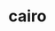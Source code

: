 ---
title: "cairo"
layout: cache
categories: [package, develop]
meta: {"compilers": ["gcc@=11.1.0", "gcc@=11.4.0"], "num_specs": 27, "num_specs_by_stack": {"data-vis-sdk": 9, "e4s": 9, "hep": 9, "root": 27}, "oss": ["ubuntu20.04", "ubuntu22.04"], "platforms": ["linux"], "stacks": ["data-vis-sdk", "e4s", "hep", "root"], "targets": ["x86_64_v3"], "versions": ["1.17.4", "1.18.2"]}
spec_details: [{"compiler": "gcc@=11.4.0", "hash": "25yxwxnwhwhauvso5nx4ebplrhrdcz7u", "os": "ubuntu22.04", "platform": "linux", "size": "-", "stacks": ["e4s", "root"], "target": "x86_64_v3", "variants": ["+X", "build_system=meson", "buildtype=release", "default_library=shared", "~dwrite", "+fc", "+ft", "+gobject", "+pdf", "+png", "~quartz", "~spectre", "~strip", "+svg", "~symbol-lookup", "~tee", "+zlib"], "versions": ["1.18.2"]}, {"compiler": "gcc@=11.4.0", "hash": "3x33ppesifzmbuh45hrlziclcmjcvyjb", "os": "ubuntu22.04", "platform": "linux", "size": "-", "stacks": ["e4s", "root"], "target": "x86_64_v3", "variants": ["+X", "build_system=autotools", "+fc", "+ft", "+gobject", "patches=7097196", "+pdf", "+pic", "+png", "+shared", "~svg"], "versions": ["1.17.4"]}, {"compiler": "gcc@=11.4.0", "hash": "4gwd6brv7wblzjib6b5kalh37tqapqpq", "os": "ubuntu22.04", "platform": "linux", "size": "-", "stacks": ["hep", "root"], "target": "x86_64_v3", "variants": ["~X", "build_system=autotools", "~fc", "+ft", "+gobject", "patches=7097196", "+pdf", "+pic", "~png", "+shared", "~svg"], "versions": ["1.17.4"]}, {"compiler": "gcc@=11.4.0", "hash": "4vk4sabnif3mots3a5ghj22yghp5wkn2", "os": "ubuntu22.04", "platform": "linux", "size": "-", "stacks": ["hep", "root"], "target": "x86_64_v3", "variants": ["~X", "build_system=autotools", "~fc", "+ft", "+gobject", "patches=7097196", "+pdf", "+pic", "~png", "+shared", "~svg"], "versions": ["1.17.4"]}, {"compiler": "gcc@=11.4.0", "hash": "6zyc5oyevgrac5gekzecgrbkkkbxizqm", "os": "ubuntu22.04", "platform": "linux", "size": "-", "stacks": ["e4s", "root"], "target": "x86_64_v3", "variants": ["+X", "build_system=meson", "buildtype=release", "default_library=shared", "~dwrite", "+fc", "+ft", "+gobject", "+pdf", "+png", "~quartz", "~spectre", "~strip", "+svg", "~symbol-lookup", "~tee", "+zlib"], "versions": ["1.18.2"]}, {"compiler": "gcc@=11.4.0", "hash": "7of6f37pfjbso7ppug7s5zbcmwfhsxh7", "os": "ubuntu22.04", "platform": "linux", "size": "-", "stacks": ["hep", "root"], "target": "x86_64_v3", "variants": ["~X", "build_system=autotools", "~fc", "+ft", "+gobject", "patches=7097196", "+pdf", "+pic", "~png", "+shared", "~svg"], "versions": ["1.17.4"]}, {"compiler": "gcc@=11.1.0", "hash": "bt7pkb7mnq6rztctwwgy53eqajoibrge", "os": "ubuntu20.04", "platform": "linux", "size": "-", "stacks": ["data-vis-sdk", "root"], "target": "x86_64_v3", "variants": ["~X", "build_system=meson", "buildtype=release", "default_library=shared", "~dwrite", "+fc", "+ft", "+gobject", "+pdf", "+png", "~quartz", "~spectre", "~strip", "+svg", "~symbol-lookup", "~tee", "+zlib"], "versions": ["1.18.2"]}, {"compiler": "gcc@=11.1.0", "hash": "cpwzqg6rwxrcv636pixx6rjup3n2pnom", "os": "ubuntu20.04", "platform": "linux", "size": "-", "stacks": ["data-vis-sdk", "root"], "target": "x86_64_v3", "variants": ["~X", "build_system=autotools", "~fc", "+ft", "+gobject", "patches=7097196", "+pdf", "+pic", "~png", "+shared", "~svg"], "versions": ["1.17.4"]}, {"compiler": "gcc@=11.4.0", "hash": "f4ly5ciavgpxrinu6namr43ny3scadmj", "os": "ubuntu22.04", "platform": "linux", "size": "-", "stacks": ["hep", "root"], "target": "x86_64_v3", "variants": ["~X", "build_system=autotools", "~fc", "+ft", "+gobject", "patches=7097196", "+pdf", "+pic", "~png", "+shared", "~svg"], "versions": ["1.17.4"]}, {"compiler": "gcc@=11.4.0", "hash": "fzq22fht2abwnt7kgdmo2gqodjvqjx46", "os": "ubuntu22.04", "platform": "linux", "size": "-", "stacks": ["e4s", "root"], "target": "x86_64_v3", "variants": ["+X", "build_system=autotools", "+fc", "+ft", "+gobject", "patches=7097196", "+pdf", "+pic", "+png", "+shared", "~svg"], "versions": ["1.17.4"]}, {"compiler": "gcc@=11.1.0", "hash": "hl5rklzuaxwlliugryist7qp2mersvfq", "os": "ubuntu20.04", "platform": "linux", "size": "-", "stacks": ["data-vis-sdk", "root"], "target": "x86_64_v3", "variants": ["~X", "build_system=autotools", "~fc", "+ft", "+gobject", "patches=7097196", "+pdf", "+pic", "~png", "+shared", "~svg"], "versions": ["1.17.4"]}, {"compiler": "gcc@=11.4.0", "hash": "iua6yygqu5maszg4f3gcoourraqbs73b", "os": "ubuntu22.04", "platform": "linux", "size": "-", "stacks": ["hep", "root"], "target": "x86_64_v3", "variants": ["~X", "build_system=autotools", "~fc", "+ft", "+gobject", "patches=7097196", "+pdf", "+pic", "~png", "+shared", "~svg"], "versions": ["1.17.4"]}, {"compiler": "gcc@=11.4.0", "hash": "izh64uclq3xzvurhcmjoygkea6l75euy", "os": "ubuntu22.04", "platform": "linux", "size": "-", "stacks": ["hep", "root"], "target": "x86_64_v3", "variants": ["~X", "build_system=meson", "buildtype=release", "default_library=shared", "~dwrite", "+fc", "+ft", "+gobject", "+pdf", "+png", "~quartz", "~spectre", "~strip", "+svg", "~symbol-lookup", "~tee", "+zlib"], "versions": ["1.18.2"]}, {"compiler": "gcc@=11.4.0", "hash": "jjnkyqeqawkzhbdvvtkyplhec2fsarpl", "os": "ubuntu22.04", "platform": "linux", "size": "-", "stacks": ["hep", "root"], "target": "x86_64_v3", "variants": ["~X", "build_system=autotools", "~fc", "+ft", "+gobject", "patches=7097196", "+pdf", "+pic", "~png", "+shared", "~svg"], "versions": ["1.17.4"]}, {"compiler": "gcc@=11.1.0", "hash": "jrk4fc7k6lwzbfexbnsrprlo7u6snvhj", "os": "ubuntu20.04", "platform": "linux", "size": "-", "stacks": ["data-vis-sdk", "root"], "target": "x86_64_v3", "variants": ["~X", "build_system=meson", "buildtype=release", "default_library=shared", "~dwrite", "+fc", "+ft", "+gobject", "+pdf", "+png", "~quartz", "~spectre", "~strip", "+svg", "~symbol-lookup", "~tee", "+zlib"], "versions": ["1.18.2"]}, {"compiler": "gcc@=11.4.0", "hash": "ojiwes6l5o6jg52bdksydpcdbuvj3ffx", "os": "ubuntu22.04", "platform": "linux", "size": "-", "stacks": ["e4s", "root"], "target": "x86_64_v3", "variants": ["+X", "build_system=autotools", "+fc", "+ft", "+gobject", "patches=7097196", "+pdf", "+pic", "+png", "+shared", "~svg"], "versions": ["1.17.4"]}, {"compiler": "gcc@=11.4.0", "hash": "p6r7gp3ploag6lastu3fwffjwrwrbtqd", "os": "ubuntu22.04", "platform": "linux", "size": "-", "stacks": ["e4s", "root"], "target": "x86_64_v3", "variants": ["+X", "build_system=autotools", "+fc", "+ft", "+gobject", "patches=7097196", "+pdf", "+pic", "+png", "+shared", "~svg"], "versions": ["1.17.4"]}, {"compiler": "gcc@=11.1.0", "hash": "r23gmb5x2ib3pr5e4uq5q7def7huxh2p", "os": "ubuntu20.04", "platform": "linux", "size": "-", "stacks": ["data-vis-sdk", "root"], "target": "x86_64_v3", "variants": ["~X", "build_system=autotools", "~fc", "+ft", "+gobject", "patches=7097196", "+pdf", "+pic", "~png", "+shared", "~svg"], "versions": ["1.17.4"]}, {"compiler": "gcc@=11.4.0", "hash": "rh64xrsm7xuugt7fdcnq6567dbiqoq7c", "os": "ubuntu22.04", "platform": "linux", "size": "-", "stacks": ["e4s", "root"], "target": "x86_64_v3", "variants": ["+X", "build_system=autotools", "+fc", "+ft", "+gobject", "patches=7097196", "+pdf", "+pic", "+png", "+shared", "~svg"], "versions": ["1.17.4"]}, {"compiler": "gcc@=11.1.0", "hash": "rto4pqhctn7teleaesjzdf2xea2w5v3t", "os": "ubuntu20.04", "platform": "linux", "size": "-", "stacks": ["data-vis-sdk", "root"], "target": "x86_64_v3", "variants": ["~X", "build_system=autotools", "~fc", "+ft", "+gobject", "patches=7097196", "+pdf", "+pic", "~png", "+shared", "~svg"], "versions": ["1.17.4"]}, {"compiler": "gcc@=11.4.0", "hash": "tpajlsyc4wgemaspku2h2p4ptbo6sy4c", "os": "ubuntu22.04", "platform": "linux", "size": "-", "stacks": ["e4s", "root"], "target": "x86_64_v3", "variants": ["+X", "build_system=autotools", "+fc", "+ft", "+gobject", "patches=7097196", "+pdf", "+pic", "+png", "+shared", "~svg"], "versions": ["1.17.4"]}, {"compiler": "gcc@=11.4.0", "hash": "uduxd3bqksqoyb72x7bjvz62i5ljazxw", "os": "ubuntu22.04", "platform": "linux", "size": "-", "stacks": ["e4s", "root"], "target": "x86_64_v3", "variants": ["+X", "build_system=autotools", "+fc", "+ft", "+gobject", "patches=7097196", "+pdf", "+pic", "+png", "+shared", "~svg"], "versions": ["1.17.4"]}, {"compiler": "gcc@=11.4.0", "hash": "w3vcttwt36qnafonxdr5debd6ikmsbeo", "os": "ubuntu22.04", "platform": "linux", "size": "-", "stacks": ["hep", "root"], "target": "x86_64_v3", "variants": ["~X", "build_system=meson", "buildtype=release", "default_library=shared", "~dwrite", "+fc", "+ft", "+gobject", "+pdf", "+png", "~quartz", "~spectre", "~strip", "+svg", "~symbol-lookup", "~tee", "+zlib"], "versions": ["1.18.2"]}, {"compiler": "gcc@=11.1.0", "hash": "wbpwaaeeo33rfzrxwtqpozmxt7gzcku5", "os": "ubuntu20.04", "platform": "linux", "size": "-", "stacks": ["data-vis-sdk", "root"], "target": "x86_64_v3", "variants": ["~X", "build_system=autotools", "~fc", "+ft", "+gobject", "patches=7097196", "+pdf", "+pic", "~png", "+shared", "~svg"], "versions": ["1.17.4"]}, {"compiler": "gcc@=11.1.0", "hash": "ywsqppzsmyiw62pl5w56y7o76uep3wz5", "os": "ubuntu20.04", "platform": "linux", "size": "-", "stacks": ["data-vis-sdk", "root"], "target": "x86_64_v3", "variants": ["~X", "build_system=autotools", "~fc", "+ft", "+gobject", "patches=7097196", "+pdf", "+pic", "~png", "+shared", "~svg"], "versions": ["1.17.4"]}, {"compiler": "gcc@=11.1.0", "hash": "zjwoqpvm2z4euasjcopy3xxg4qqjl2xs", "os": "ubuntu20.04", "platform": "linux", "size": "-", "stacks": ["data-vis-sdk", "root"], "target": "x86_64_v3", "variants": ["~X", "build_system=autotools", "~fc", "+ft", "+gobject", "patches=7097196", "+pdf", "+pic", "~png", "+shared", "~svg"], "versions": ["1.17.4"]}, {"compiler": "gcc@=11.4.0", "hash": "zyjktsinobdgeyhlvn52xl723gxs4ria", "os": "ubuntu22.04", "platform": "linux", "size": "-", "stacks": ["hep", "root"], "target": "x86_64_v3", "variants": ["~X", "build_system=autotools", "~fc", "+ft", "+gobject", "patches=7097196", "+pdf", "+pic", "~png", "+shared", "~svg"], "versions": ["1.17.4"]}]
---